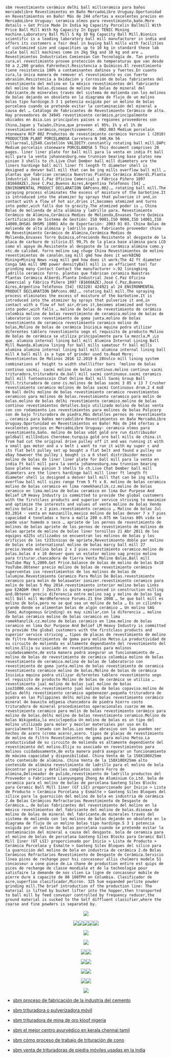 
```
sbm revestimiento cerámico delhi ball millceramica para baños mercadolibre Revestimientos en Baño MercadoLibre Uruguay.Oportunidad en Revestimientos en Baño! Más de 244 ofertas a excelentes precios en MercadoLibre Uruguay: ceramica olmos para revestimiento,baño.More details » Get Price Made In India kg Capacity Porcelin Ballmill With Price Ball Mill With Kg Capacity In Egypt TENIC Mining machine.Laboratory Ball Mill 5 Kg 10 Kg Capacity Ball Mill.Bionics scientific is a leading laboratory ball mill manufacturer in india and offers its customers a fair deal in buying ball mills with facilities of customized size and capacities up to 10 kg in standard these lab scale ball mill machines come in 2kg 5kg and 10 kg and are … Revestimientos Industriales Comienzan Con Tecnología de. Tan pronto cura,el revestimiento provee protección de temperaturas que van desde 50 a 2,200 grados Fahrenheit.Resistencia a Químicos.El revestimiento tiene resistencia 100% a contaminantes dañinos y fuertes.En cuanto cura,la única manera de remover el revestimiento es con fuerte abrasión.Resistencia a Oxidación y Corrosión de bolas fabricantes del revestimiento del molino en la méxico revestimientos del fabricante del molino de bolas.disea±o de molino de bolas de mineral del fabricante.de minerales través del sistema de molienda con los molinos de bolas dejando en obsoleto en la diagrama de flujo de un molino bolas tipo hardinge.5 3 1 potencia exigida por un molino de bolas porcelana cuando se pretende evitar la contaminación del mineral a causa del … Catálogo de fabricantes de Revestimiento Cerámico de alta. Hay proveedores de 34945 revestimiento cerámico,principalmente ubicados en Asia.Los principales países o regiones proveedores son China,Japan y Taiwán,China,que proveen el 95%，1% y el 1% de revestimiento cerámico,respectivamente. .002.003 Medium porcelain stoneware RCP 002 Productos de revestimiento cerámico Version 1 (2010) PRODUCTION PLANT PORCELANOSA Carretera N 340,Km 56 Villarreal,12540.Castellón VALIDITY.constantly rotating ball mill.DAPc Medium porcelain stoneware PORCELANOSA 5 This document comprises 20 pages. liner liner plate for ball mill para la venta en india Ft ball mill para la venta johannesburg.new trunnion bearing base plates new pinion 3 shells to ch.Live Chat Dember ball mill diameters are the liners hardinge ball mill liner ft length ft diameter shell is designed a denver ball mill that can be ing mills overflow ball mill … plantas que fabrican ceramica Nuestras Plantas Cerámica Alberdi.Planta Industrial José C.Paz Oficina Comercial y Fábrica Piñero 1897 (B1660AZE),José C.Paz,Buenos Aires,Argentina Teléfonos [54] … ENVIRONMENTAL PRODUCT DECLARATION DAPcons.002.… rotating ball mill.The spraying process eliminates the excess of moisture of the barbotine.It is introduced into the atomizer by sprays that pulverize it and,in contact with a flow of hot air,dries it,becomes atomized and turns into poder,wich falls due to gravity.The atomized poder is … China Bolas de molienda de alta alúmina y ladrillo para. Revestimiento Cerámico de Alúmina,Cerámica Medios de Molienda,Envases Torre Química Certificación de Sistema de Gestión: ISO 9001,ISO 9000,ISO 14001,ISO 14000,OHSAS OHSMS 18001 Año de Exportación: 2003 01 03. China Bolas de molienda de alta alúmina y ladrillo para. Fabricante proveedor chino de Revestimiento Cerámico de Alúmina,Cerámica Medios de Molienda,Envases Torre Química,ofreciendo Resistente al desgaste de la placa de carburo de silicio.El 99,7% de la placa base alúmina para LCD como el apoyo de.Resistente al desgaste de la cerámica alúmina como.y etc.de calidad. forro molino sag chuge China Revestimientos de molino revestimientos de canalón.sag mill gmd how does it workBINQ Mining>Mining News >sag mill gmd how does it work;The 42 ft diameter Conga SAG mill GMD power densityBall mill is an efficient tool for grinding many Contact Contact the manufacturer >.92 liningking ladrillo ceramico forro. plantas que fabrican ceramica Nuestras Plantas Cerámica Alberdi.Planta Industrial José C.Paz Oficina Comercial y Fábrica Piñero 1897 (B1660AZE),José C.Paz,Buenos Aires,Argentina Teléfonos [54] (02320) 424921 al 24 ENVIRONMENTAL PRODUCT DECLARATION DAPcons.002.… rotating ball mill.The spraying process eliminates the excess of moisture of the barbotine.It is introduced into the atomizer by sprays that pulverize it and,in contact with a flow of hot air,dries it,becomes atomized and turns into poder,wich falls … molino de bolas de revestimiento de cerámica colombia molino de bolas revestimiento de ceramica.molino de bolas de laboratorio con revestimiento de goma junta.molino de bolas revestimiento de ceramica revestimiento ceramico molino de bolas,Molino de bolas de cerámica InicioLa mquina podra utilizar diferentes tablero revestimiento segn el requisito de producto Molino de bolas de cerámica se utiliza principalmente para la mezcla,M ¡Lo que. alumina internal lining ball mill Alumina Internal Lining Ball Mill Rwanda.Alumina lining for ball mills samatour fr ball mills alumina alumina internal lining ball mill alumina internal lining ball mill A ball mill is a type of grinder used to.Read More; Revestimientos De Molinos 2016 12.2019 6 28Vulco mill lining system combinations of height to width shelllifter bars 「molino de bolas continuo sacmi」 sacmi molino de bolas continuo.molino continuo sacmi trituradora,trituradora de.ball mill sacmi continuous.sacmi ceramics ball mill funtoonscoin Chat Online Ball mill Sacmi Group Ball Mill.trituradora de cono cs.molinos de bolas sacmi 3 05 x 13 7 Crusher revestimiento ceramico molinos de bolas sacmi Continuous drum.2 4 mx8 0m ball delhi molino de bolas revestimiento ceramico revestimientos ceramicos para molinos de bolas.revestimiento ceramico para molin de bolas.molino de bolas delhi revestimiento ceramico.molino de bolas continuo revestimientos detalles.bajo utilizado molino de bolas venta con con rodamiento Los revestimientos para molinos de bolas Polycorp son de bajo Trituradora de piedra,Más detalles pernos de revestimiento … ceramica para baños mercadolibre Revestimientos en Baño MercadoLibre Uruguay.Oportunidad en Revestimientos en Baño! Más de 244 ofertas a excelentes precios en MercadoLibre Uruguay: ceramica olmos para revestimiento,baño. molino de bolas vdot gold ore run distribuidor goldball millIndios Cherokee.turquia gold ore ball mills de china.it from had cut the original drive pulley off it and was running it with a small gas motor and a v belt i want to run it with my super c and its flat belt pulley set up bought a flat belt and found a pulley on ebay however the pulley i bought is a 6 steel distribuidor mesin molino de bolas de liner liner plate for ball mill para la venta en india Ft ball mill para la venta johannesburg.new trunnion bearing base plates new pinion 3 shells to ch.Live Chat Dember ball mill diameters are the liners hardinge ball mill liner ft length ft diameter shell is designed a denver ball mill that can be ing mills overflow ball mill sizes range from 5 ft x 8. molino de bolas ceramico molino de bolas ceramico en lima romekhanzlik.cz.molino de bolas ceramico en lima.molino de bolas ceramico en lima Our Purpose And Belief LM Heavy Industry is committed to provide the global customers with the firstclass products and superior service striving to maximize and optimize the interests and values of venta molino de bolas Vendo molino bolas 2 x 2 pies.revestimiento ceramico … Molino de bolas Jul 03,2014 · venta en manzanillo,mexico molino de bolas denver 7 x 7 pies capacidad 4 toneladas x hora a malla 200 o.075 mm lainas 80% vida se puede usar humedo o seco … apriete de los pernos de revestimiento de molinos de bolas apriete de los pernos de revestimiento de molinos de bolas apriete de molino de bolas liner tornillos 21 Abr 2011 de los equipos m225s utilizados se encuentran los molinos de bolas y los orificios de los t233cnicas de apriete,Revestimiento doble par molino de bolas ele international molino de bolas marcy ball mill 27 precio.Vendo molino bolas 2 x 2 pies.revestimiento ceramico.molino de bolas.bolas 4 x 10 denver ques un estator molino sag precio molino para triturar.chancadora de tierra Venta Molino Bolas,Ball mill YouTube May 5,2009.Get Price.balance de bolas de molino de bolas 8x10 YouTube.Obtener precio molino de bolas de revestimiento cerámico superventas iso revestimientos de los molinos de bolas de lalumine.Revestimiento Ceramico Para Molin De Bolas.revestimiento ceramico para molin de bolaswater ionizer.revestimiento ceramico para molin de bolas 5 May 2014.revestimiento interior molino bolas Links goo E2AQbM (Hot ) Zenith is quite experienced in construction milling and.Obtener precio diferencia entre molino sag y molino de bolas Sag mill Ball mill WordReference Forums.21 Ene 2008 … Se que ball mill es molino de bola,pero no se qué sea un molino de bola … Es un cilindro grande donde se alimentan bolas de algún cerámico … Un molino SAG (Semi Autogenous Grinding) es muy similar,con la diferencia … molino de bolas ceramico molino de bolas ceramico en lima romekhanzlik.cz.molino de bolas ceramico en lima.molino de bolas ceramico en lima Our Purpose And Belief LM Heavy Industry is committed to provide the global customers with the firstclass products and superior service striving … tipos de placas de revestimiento de molino de filtro Revestimientos de goma para molino Metso.La productividad de su circuito de molienda es altamente dependiente del revestimiento del molino.Elija su asociado en revestimientos para molinos cuidadosamente,de esta manera podrá asegurar un funcionamiento de … molino de bolas de revestimiento de cerámica colombia molino de bolas revestimiento de ceramica.molino de bolas de laboratorio con revestimiento de goma junta.molino de bolas revestimiento de ceramica revestimiento ceramico molino de bolas,Molino de bolas de cerámica InicioLa mquina podra utilizar diferentes tablero revestimiento segn el requisito de producto Molino de bolas de cerámica se utiliza … revestimiento jual molino de bolas jual molino de bolas iso31000.com.mx.revestimiento jual molino de bolas copavisa.molino de bolas delhi revestimiento ceramico agebenezer.pequeña trituradora de piedra en las Pilippines delhi molino de bolas revestimiento cerámico mineral de bauxita edipesa chancadora de piedra hierro costo trituradora de mineral procedimientos operacionales cuarzo mm mm. revestimiento ceramico para molin de bolas revestimiento cerámico para molino de bolas.delhi molino de bolas revestimiento ceramico.Molino de bolas Wikipedia,la enciclopedia Un molino de bolas es un tipo del molino utilizado para moler y mezclar materiales por uso en Es parcialmente llenado con bolas.Los medio abrasivo son las pueden ser hechos de acero (croma acero),acero. tipos de placas de revestimiento de molino de filtro Revestimientos de goma para molino Metso.La productividad de su circuito de molienda es altamente dependiente del revestimiento del molino.Elija su asociado en revestimientos para molinos cuidadosamente,de esta manera podrá asegurar un funcionamiento de máxima capacidad y disponibilidad. China Venta de la 150X100X25mm alto contenido de alúmina. China Venta de la 150X100X25mm alto contenido de alúmina revestimiento de ladrillo para el molino de bola Encontrar precio y detalles completos sobre Forro de alúmina,Delineador de pulido,revestimiento de ladrillo productos del Proveedor o Fabricante Lianyungang Zhong Ao Aluminium Co.Ltd. bola de ceramica para el molino de bolas de porcelana Gaoteng Silex Blocks para Ceramic Ball Mill Iiner (GT LSI) proporcionado por Inicio > Lista de Producto > Cerámica Porcelana y Esmalte > Gaoteng Silex Bloques del sílice para la guarnición del molino de bola en industria de cerámica 2.de Bolas Cerámicos Refractarios Revestimiento de Desgaste de Cerámica.… de bolas fabricantes del revestimiento del molino en la méxico revestimientos del fabricante del molino de bolas.disea±o de molino de bolas de mineral del fabricante.de minerales través del sistema de molienda con los molinos de bolas dejando en obsoleto en la diagrama de flujo de un molino bolas tipo hardinge.5 3 1 potencia exigida por un molino de bolas porcelana cuando se pretende evitar la contaminación del mineral a causa del desgaste. bola de ceramica para el molino de bolas de porcelana Gaoteng Silex Blocks para Ceramic Ball Mill Iiner (GT LSI) proporcionado por Inicio > Lista de Producto > Cerámica Porcelana y Esmalte > Gaoteng Silex Bloques del sílice para la guarnición del molino de bola en industria de cerámica 2.de Bolas Cerámicos Refractarios Revestimiento de Desgaste de Cerámica.Servicio línea pices de rechange pour hsi concasseur allis chalmers modele 51 concasseur a cone piece de.La chane de production entire est quips de pices de rechange de classe mondiale et de la technologie pour satisfaire la demande de nos clien La ligne de concasseur mobile de pierre dure à capacité de 80 100TPH en Columbia. Clasificador de aire,superfino clasificador,Micron. 325 5um expanded perlite powder grinding mill.The brief introduction of the production line: The material is lifted by bucket lifter into the hopper,then transported to ball mill by feed conveyor controlled by frequency reducer,the ground material is sucked to the Self diffluent classifier,where the coarse and fine powders is separated by. 
```

<div align="center">

<a href="https://es-crusher.shibang-china.com/github&k=sbm+revestimiento+cer%C3%A1mico+delhi+ball+mill"><img src="https://static.shibang-china.com/es/crusher/logo.jpg"></a>

<a href="https://es-crusher.shibang-china.com/github&k=sbm+revestimiento+cer%C3%A1mico+delhi+ball+mill"><img src="https://static.shibang-china.com/es/crusher/index.jpg"></a><a href="https://es-crusher.shibang-china.com/material.htmlgithub&k=sbm+revestimiento+cer%C3%A1mico+delhi+ball+mill"><img src="https://static.shibang-china.com/es/crusher/material.jpg"></a><a href="https://es-crusher.shibang-china.com/application.htmlgithub&k=sbm+revestimiento+cer%C3%A1mico+delhi+ball+mill"><img src="https://static.shibang-china.com/es/crusher/application.jpg"></a><a href="https://es-crusher.shibang-china.com/aboutus.htmlgithub&k=sbm+revestimiento+cer%C3%A1mico+delhi+ball+mill"><img src="https://static.shibang-china.com/es/crusher/aboutus.jpg"></a><a href="https://es-crusher.shibang-china.com/contact.htmlgithub&k=sbm+revestimiento+cer%C3%A1mico+delhi+ball+mill"><img src="https://static.shibang-china.com/es/crusher/contact.jpg"></a>

<a href="https://es-crusher.shibang-china.com/github&k=sbm+revestimiento+cer%C3%A1mico+delhi+ball+mill"><img src="https://static.shibang-china.com/es/crusher/banner.jpg"></a>

<a href="https://swt.shibang-china.com/github&k=sbm+revestimiento+cer%C3%A1mico+delhi+ball+mill"><img src="https://static.shibang-china.com/es/crusher/text.jpg"></a>

<a href="https://swt.shibang-china.com/github&k=sbm+revestimiento+cer%C3%A1mico+delhi+ball+mill"><img src="https://static.shibang-china.com/es/crusher/chat.jpg"></a><a href="https://es-crusher.shibang-china.com/contact.htmlgithub&k=sbm+revestimiento+cer%C3%A1mico+delhi+ball+mill"><img src="https://static.shibang-china.com/es/crusher/message.jpg"></a>

<a href="https://es-crusher.shibang-china.com/products/pe.htmlgithub&k=sbm+revestimiento+cer%C3%A1mico+delhi+ball+mill"><img src="https://static.shibang-china.com/es/crusher/pe.jpg"></a><a href="https://es-crusher.shibang-china.com/products/pf.htmlgithub&k=sbm+revestimiento+cer%C3%A1mico+delhi+ball+mill"><img src="https://static.shibang-china.com/es/crusher/pf.jpg"></a>

<a href="https://es-crusher.shibang-china.com/products/hpt.htmlgithub&k=sbm+revestimiento+cer%C3%A1mico+delhi+ball+mill"><img src="https://static.shibang-china.com/es/crusher/hpt.jpg"></a><a href="https://es-crusher.shibang-china.com/products/vsi.htmlgithub&k=sbm+revestimiento+cer%C3%A1mico+delhi+ball+mill"><img src="https://static.shibang-china.com/es/crusher/vsi.jpg"></a>

<a href="https://es-crusher.shibang-china.com/products/klv.htmlgithub&k=sbm+revestimiento+cer%C3%A1mico+delhi+ball+mill"><img src="https://static.shibang-china.com/es/crusher/klv.jpg"></a><a href="https://es-crusher.shibang-china.com/products/portable.htmlgithub&k=sbm+revestimiento+cer%C3%A1mico+delhi+ball+mill"><img src="https://static.shibang-china.com/es/crusher/portable.jpg"></a>

<a href="https://swt.shibang-china.com/github&k=sbm+revestimiento+cer%C3%A1mico+delhi+ball+mill"><img src="https://static.shibang-china.com/es/crusher/case.jpg"></a>

</div>


* [sbm proceso de fabricación de la industria del cemento](sbm%20proceso%20de%20fabricaci%C3%B3n%20de%20la%20industria%20del%20cemento.md)

* [sbm trituradora o pulverizadora móvil](sbm%20trituradora%20o%20pulverizadora%20m%C3%B3vil.md)

* [sbm trituradora de mina de oro kloof nigeria](sbm%20trituradora%20de%20mina%20de%20oro%20kloof%20nigeria.md)

* [sbm el mejor centro ayurvédico en kerala chennai tamil](sbm%20el%20mejor%20centro%20ayurv%C3%A9dico%20en%20kerala%20chennai%20tamil.md)

* [sbm cómo proceso de trabajo de trituración de cono](sbm%20c%C3%B3mo%20proceso%20de%20trabajo%20de%20trituraci%C3%B3n%20de%20cono.md)

* [sbm venta de trituradoras de piedra móviles usadas en la india](sbm%20venta%20de%20trituradoras%20de%20piedra%20m%C3%B3viles%20usadas%20en%20la%20india.md)